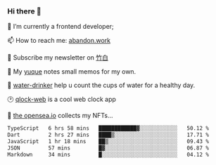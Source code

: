### Hi there 👋

<!--
**Alfxjx/Alfxjx** is a ✨ _special_ ✨ repository because its `README.md` (this file) appears on your GitHub profile.

Here are some ideas to get you started:

- 🔭 I’m currently working on ...
- 🌱 I’m currently learning ...
- 👯 I’m looking to collaborate on ...
- 🤔 I’m looking for help with ...
- 💬 Ask me about ...
- 📫 How to reach me: ...
- 😄 Pronouns: ...
- ⚡ Fun fact: ...
-->
🔭  I’m currently a frontend developer;

📫  How to reach me: [abandon.work](https://www.abandon.work/)

🎉  Subscribe my newsletter on [竹白](https://alfxjx.zhubai.love/)

🌱  My [yuque](https://www.yuque.com/alfxjx) notes small memos for my own.

🥤  [water-drinker](https://weldingboys.vercel.app/water) help u count the cups of water for a healthy day.

🕑  [qlock-web](https://qlock-web.vercel.app) is a cool web clock app

🌊  [the opensea.io](https://opensea.io/assets/0x495f947276749ce646f68ac8c248420045cb7b5e/29433830147332339639115006737701029562687338063458078299874716625823015632897) collects my NFTs...

<!--START_SECTION:waka-->

```txt
TypeScript   6 hrs 58 mins   ████████████▓░░░░░░░░░░░░   50.12 %
Dart         2 hrs 27 mins   ████▒░░░░░░░░░░░░░░░░░░░░   17.71 %
JavaScript   1 hr 18 mins    ██▒░░░░░░░░░░░░░░░░░░░░░░   09.43 %
JSON         57 mins         █▓░░░░░░░░░░░░░░░░░░░░░░░   06.87 %
Markdown     34 mins         █░░░░░░░░░░░░░░░░░░░░░░░░   04.12 %
```

<!--END_SECTION:waka-->

